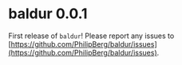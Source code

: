 # baldur 0.0.1
First release of `baldur`!
Please report any issues to [https://github.com/PhilipBerg/baldur/issues](https://github.com/PhilipBerg/baldur/issues).
